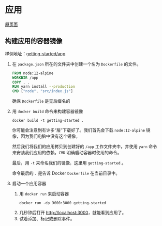 # 应用

[原页面](https://docs.docker.com/get-started/02_our_app/)

## 构建应用的容器镜像

样例地址：[getting-started/app](https://github.com/docker/getting-started/tree/master/app)

1. 在 `package.json` 所在的文件夹中创建一个名为 `Dockerfile` 的文件。
    ```dockerfile
    FROM node:12-alpine
    WORKDIR /app
    COPY . .
    RUN yarn install --production
    CMD ["node", "src/index.js"]
    ```
    确保 `Dockerfile` 是无后缀名的

2. 用 `docker build` 命令来构建容器镜像
    ```shell
    docker build -t getting-started .
    ```
    
    你可能会注意到有许多“层”下载好了。我们首先会下载 `node:12-alpine` 镜像，因为我们电脑中没有这个镜像。
    
    然后我们将我们的应用拷贝到创建好的 `/app` 工作文件夹中，并使用 `yarn` 命令来安装我们应用的依赖。`CMD` 明确启动容器时使用的命令。

    最后，用 `-t` 来命名我们的镜像，这里用 `getting-started` 。

    命令最后的 `.` 是告诉 Docker `Dockerfile` 在当前目录中。

3. 启动一个应用容器
    1. 用 `docker run` 来启动容器
        ```shell
        docker run -dp 3000:3000 getting-started
        ```
    2. 几秒钟后打开 [http://localhost:3000](http://localhost:3000/)，就能看到应用了。
    3. 试着添加、标记或删除事件。

